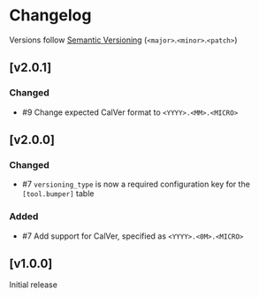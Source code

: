 # Changelog
Versions follow [Semantic Versioning](https://semver.org/spec/v2.0.0.html) (`<major>`.`<minor>`.`<patch>`)

## [v2.0.1]
### Changed
* #9 Change expected CalVer format to `<YYYY>.<MM>.<MICRO>`

## [v2.0.0]
### Changed
* #7 `versioning_type` is now a required configuration key for the `[tool.bumper]` table

### Added
* #7 Add support for CalVer, specified as `<YYYY>.<0M>.<MICRO>`

## [v1.0.0]
Initial release
